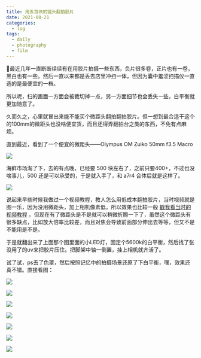 ```yaml
---
title: 用五百块的镜头翻拍胶片
date: 2021-08-21 
categories:
  - log
tags: 
  - daily
  - photography
  - film
---
```


最近几年一直断断续续有在用胶片拍摄一些东西，负片很多卷，正片也有一卷，黑白也有一些。然后一直以来都是丢去店里冲扫一体，但因为囊中羞涩扫描仪一直选的是最便宜的一档。

所以呢，扫的画面一方面会被裁切掉一点，另一方面细节也会丢失一些，白平衡就更加随意了。

久而久之，心里就冒出来能不能买个微距头翻拍翻拍胶片。但一想到最合适干这个的100mm的微距头也没啥便宜货，而且还得弄翻拍台之类的东西，不免有点麻烦。

直到最近，看到了一个便宜的微距头——Olympus OM Zuiko 50mm f3.5 Macro

![](/assets/images/2021-08-21-reproduction_with_500_rmb_lens/om50.jpeg)

海鲜市场淘了下，去的有点晚，已经要 500 块左右了，之前只要400+，不过也没啥事儿，500 还是可以承受的，于是就入手了，和 a7r4 合体后就是这样了。

![](/assets/images/2021-08-21-reproduction_with_500_rmb_lens/filmkit.jpeg)

说起来早些时候我做过一个视频教程，教人怎么用低成本翻拍胶片，当时视频就是图一乐，因为没用微距头，加上相机像素低，所以效果也比较一般 [戳我看当时的视频教程](https://www.bilibili.com/video/BV177411g7wP/) 。但现在有了微距头是不是就可以稍微折腾一下了，虽然这个微距头有很多缺点，比如放大倍率比较差，而且对焦会导致前面部分伸出去等等，但又不是不能用是不是。

于是就翻出来了上面那个图里面的小LED灯，固定个5600k的白平衡，然后找了张没用了的uv来把胶片压住。把脚架中轴一倒置，挂上相机就齐活了。

试了试，ps去了色罩，然后按照记忆中的拍摄场景还原了下白平衡，嘿，效果还真不错。直接看图：

![](/assets/images/2021-08-21-reproduction_with_500_rmb_lens/1.jpeg)

![](/assets/images/2021-08-21-reproduction_with_500_rmb_lens/2.jpeg)

![](/assets/images/2021-08-21-reproduction_with_500_rmb_lens/3.jpeg)

![](/assets/images/2021-08-21-reproduction_with_500_rmb_lens/4.jpeg)

![](/assets/images/2021-08-21-reproduction_with_500_rmb_lens/5.jpeg)

![](/assets/images/2021-08-21-reproduction_with_500_rmb_lens/6.jpeg)

![](/assets/images/2021-08-21-reproduction_with_500_rmb_lens/7.jpeg)
